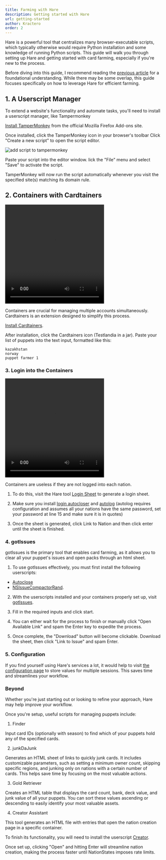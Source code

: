 ```yaml
---
title: Farming with Hare
description: Getting started with Hare
url: getting-started
author: Kractero
order: 2
---
```


Hare is a powerful tool that centralizes many browser-executable scripts, which typically otherwise would require Python installation and some knowledge of running Python scripts. This guide will walk you through setting up Hare and getting started with card farming, especially if you're new to the process.

Before diving into this guide, I recommend reading the [previous article](prereqs) for a foundational understanding. While there may be some overlap, this guide focuses specifically on how to leverage Hare for efficient farming.

## 1. A Userscript Manager

To extend a website's functionality and automate tasks, you'll need to install a userscript manager, like Tampermonkey

[Install TamperMonkey](https://addons.mozilla.org/en-US/firefox/addon/tampermonkey/) from the official Mozilla Firefox Add-ons site.

Once installed, click the TamperMonkey icon in your browser's toolbar Click "Create a new script" to open the script editor.

![add script to tampermonkey](https://raw.githubusercontent.com/Kractero/hare/main/static/guides/tampermonkey.png)

Paste your script into the editor window. lick the "File" menu and select "Save" to activate the script.

TamperMonkey will now run the script automatically whenever you visit the specified site(s) matching its domain rule.

## 2. Containers with Cardtainers

<video width="320" height="320" controls>
  <source src="/Cardtainers.mp4" type="video/mp4">
</video>

Containers are crucial for managing multiple accounts simultaneously. Cardtainers is an extension designed to simplify this process.

[Install Cardtainers](https://addons.mozilla.org/en-US/firefox/addon/cardtainers/).

After installation, click the Cardtainers icon (Testlandia in a jar). Paste your list of puppets into the text input, formatted like this:

```plaintext
kazakhstan
norway
puppet farmer 1
```

### 3. Login into the Containers

<video width="320" height="320" controls>
  <source src="/Login.mp4" type="video/mp4">
</video>

Containers are useless if they are not logged into each nation.

1. To do this, visit the Hare tool <a href="/tools/login" target="_blank" rel="noreferrer noopener">Login Sheet</a> to generate a login sheet.

2. Make sure you install [login autocloser](https://github.com/Kractero/userscripts/raw/main/container-login/autologautoclose.user.js) and [autolog](https://github.com/Kractero/userscripts/raw/main/container-login/autolog.user.js) (autolog requires configuration and assumes all your nations have the same password, set your password at line 15 and make sure it is in quotes)

3. Once the sheet is generated, click Link to Nation and then click enter until the sheet is finished.

### 4. gotIssues

gotIssues is the primary tool that enables card farming, as it allows you to clear all your puppet's issues and open packs through an html sheet.

1. To use gotIssues effectively, you must first install the following userscripts:

- [Autoclose](https://raw.githubusercontent.com/jmikk/gotIssues/master/autoclose%3D1.user.js)
- [NSIssueCompactorRand](https://github.com/dithpri/RCES/raw/master/userscripts/issue_answering/NsIssueCompactorRand.user.js).

2. With the userscripts installed and your containers properly set up, visit <a href="/tools/gotissues" target="_blank" rel="noreferrer noopener">gotIssues</a>.

3. Fill in the required inputs and click start.

4. You can either wait for the process to finish or manually click "Open Available Link" and spam the Enter key to expedite the process.

5. Once complete, the "Download" button will become clickable. Download the sheet, then click "Link to Issue" and spam Enter.

### 5. Configuration

If you find yourself using Hare's services a lot, it would help to visit <a href="/config" target="_blank" rel="noreferrer noopener">the configuration page</a> to store values for multiple sessions. This saves time and streamlines your workflow.

### Beyond

Whether you're just starting out or looking to refine your approach, Hare may help improve your workflow.

Once you're setup, useful scripts for managing puppets include:

1. Finder

Input card IDs (optionally with season) to find which of your puppets hold any of the specified cards.

2. junkDaJunk

Generates an HTML sheet of links to quickly junk cards. It includes customizable parameters, such as setting a minimum owner count, skipping specific regions, and junking only on nations with a certain number of cards. This helps save time by focusing on the most valuable actions.

3. Gold Retriever

Creates an HTML table that displays the card count, bank, deck value, and junk value of all your puppets. You can sort these values ascending or descending to easily identify your most valuable assets.

4. Creator Assistant

This tool generates an HTML file with entries that open the nation creation page in a specific container.

To finish its functionality, you will need to install the userscript [Creator](https://github.com/Kractero/userscripts/raw/main/nationCreator.user.js).

Once set up, clicking "Open" and hitting Enter will streamline nation creation, making the process faster until NationStates imposes rate limits.

